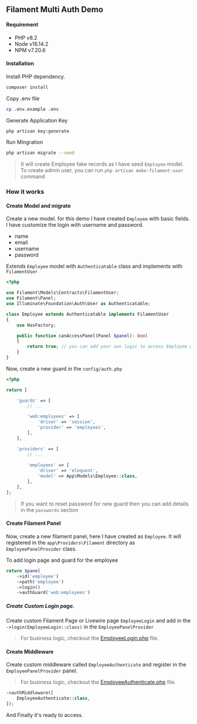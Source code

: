 ## Filament Multi Auth Demo

#### Requirement

- PHP v8.2
- Node v16.14.2
- NPM v7.20.6

#### Installation

Install PHP dependency.
```bash
composer install
```

Copy .env file
```bash
cp .env.example .env
```

Generate Application Key
```bash
php artisan key:generate
```
Run Mingration
```bash
php artisan migrate --seed
```
> It will create Employee fake records as I have seed `Employee` model.
> To create admin user, you can run `php artisan make:filament-user` command

### How it works

#### Create Model and migrate
Create a new model. for this demo I have created `Employee` with basic fields. I have customize the login with username and password.
- name
- email
- username
- password

Extends `Employee` model with `Authenticatable` class and implements with `FilamentUser`

```php
<?php

use Filament\Models\Contracts\FilamentUser;
use Filament\Panel;
use Illuminate\Foundation\Auth\User as Authenticatable;

class Employee extends Authenticatable implements FilamentUser
{
    use HasFactory;

    public function canAccessPanel(Panel $panel): bool
    {
        return true; // you can add your own logic to access Employee users.
    }
}
```

Now, create a new guard in the `config/auth.php`

```php
<?php

return [

    'guards' => [
        // ...

        'web:employees' => [
            'driver' => 'session',
            'provider' => 'employees',
        ],
    ],

    'providers' => [
        // ...
        
        'employees' => [
            'driver' => 'eloquent',
            'model' => App\Models\Employee::class,
        ],
    ],
];

```

> If you want to reset password for new guard then you can add details in the `passwords` section

#### Create Filament Panel

Now, create a new filament panel, here I have created as `Employee`.
It will registered in the `app\Providers\Filament` directory as `EmployeePanelProvider` class.

To add login page and guard for the employee

```php
return $panel
    ->id('employee')
    ->path('employee')
    ->login()
    ->authGuard('web:employees')
```

##### Create Custom Login page.

Create custom Filament Page or Livewire page `EmployeeLogin` and add in the `->login(EmployeeLogin::class)` in the `EmployeePanelProvider`
> For business logic, checkout the <a href="app/Livewire/EmployeeLogin.php">EmployeeLogin.php</a> file.

#### Create Middleware

Create custom middleware called `EmployeeAuthenticate` and register in the `EmployeePanelProvider` panel.
> For business logic, checkout the <a href="app/Http/Middleware/EmployeeAuthenticate.php">EmployeeAuthenticate.php</a> file.

```php
->authMiddleware([
    EmployeeAuthenticate::class,
]);
```
And Finally it's ready to access.
